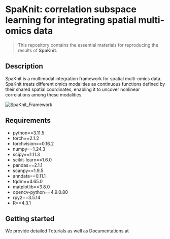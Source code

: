 # SpaKnit: correlation subspace learning for integrating spatial multi-omics data

> This repository contains the essential materials for reproducing the results of **SpaKnit**.

## Description

SpaKnit is a multimodal integration framework for spatial multi-omics data. SpaKnit treats different omics modalities as continuous functions defined by their shared spatial coordinates, enabling it to uncover nonlinear correlations among these modalities.

![SpaKnit_Framework](./SpaKnit_Framework.png)

## Requirements

- python==3.11.5
- torch==2.1.2
- torchvision==0.16.2
- numpy==1.24.3
- scipy==1.11.3
- scikit-learn==1.6.0
- pandas==2.1.1
- scanpy==1.9.5
- anndata==0.11.1
- tqdm==4.65.0
- matplotlib==3.8.0
- opencv-python==4.9.0.80
- rpy2==3.5.14
- R==4.3.1

## Getting started

We provide detailed Toturials as well as  Documentations at 
